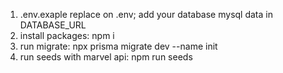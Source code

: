 

1) .env.exaple replace on .env; add your database mysql data in DATABASE_URL
2) install packages: npm i
3) run migrate: npx prisma migrate dev --name init
4) run seeds with marvel api: npm run seeds
